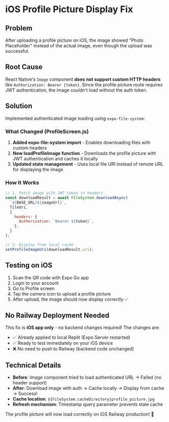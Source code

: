 # iOS Profile Picture Display Fix

## Problem
After uploading a profile picture on iOS, the image showed "Photo Placeholder" instead of the actual image, even though the upload was successful.

## Root Cause
React Native's `Image` component **does not support custom HTTP headers** like `Authorization: Bearer {token}`. Since the profile picture route requires JWT authentication, the image couldn't load without the auth token.

## Solution
Implemented authenticated image loading using `expo-file-system`:

### What Changed (ProfileScreen.js)
1. **Added expo-file-system import** - Enables downloading files with custom headers
2. **New loadProfileImage function** - Downloads the profile picture with JWT authentication and caches it locally
3. **Updated state management** - Uses local file URI instead of remote URL for displaying the image

### How It Works
```javascript
// 1. Fetch image with JWT token in headers
const downloadResult = await FileSystem.downloadAsync(
  `${BASE_URL}${imageUrl}`,
  fileUri,
  {
    headers: {
      Authorization: `Bearer ${token}`,
    },
  }
);

// 2. Display from local cache
setProfileImageUri(downloadResult.uri);
```

## Testing on iOS
1. Scan the QR code with Expo Go app
2. Login to your account
3. Go to Profile screen
4. Tap the camera icon to upload a profile picture
5. After upload, the image should now display correctly ✅

## No Railway Deployment Needed
This fix is **iOS app only** - no backend changes required! The changes are:
- ✅ Already applied to local Replit (Expo Server restarted)
- ✅ Ready to test immediately on your iOS device
- ❌ No need to push to Railway (backend code unchanged)

## Technical Details
- **Before**: Image component tried to load authenticated URL → Failed (no header support)
- **After**: Download image with auth → Cache locally → Display from cache → Success!
- **Cache location**: `${FileSystem.cacheDirectory}profile_picture.jpg`
- **Refresh mechanism**: Timestamp query parameter prevents stale cache

The profile picture will now load correctly on iOS Railway production! 🎉
